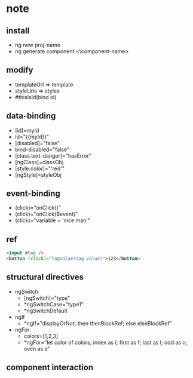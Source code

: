 # note

## install

- ng new proj-name
- ng generate component <\component-name>

## modify

- templateUrl => template
- styleUrls => styles
- #thisIsId(bind id)

## data-binding

- [id]=myId
- id="{{myId}}"
- [disabled]="false"
- bind-disabled="false"
- [class.text-danger]="hasError"
- [ngClass]=classObj
- [style.color]="'red'"
- [ngStyle]=styleObj

## event-binding

- (click)="onClick()"
- (click)="onClick($event)"
- (click)="variable = 'nice man'"

## ref

```html
<input #tag />
<button (click)="logValue(tag.value)">123</button>
```

## structural directives

- ngSwitch
    - [ngSwitch]="type"
    - *ngSwitchCase="type1"
    - *ngSwitchDefault 
- ngIf
    - *ngIf="displayOrNot; then thenBlockRef; else elseBlockRef"
- ngFor
    - colors=[1,2,3]
    - *ngFor="let color of colors; index as i; first as f; last as l; odd as o; even as e"

## component interaction

